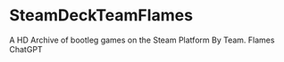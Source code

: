 # SteamDeckTeamFlames
A HD Archive of bootleg games on the Steam Platform  By Team. Flames ChatGPT 
